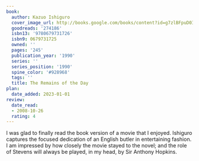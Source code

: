 ```yaml
---
book:
  author: Kazuo Ishiguro
  cover_image_url: http://books.google.com/books/content?id=g7zlBFpuD0IC&printsec=frontcover&img=1&zoom=1&source=gbs_api
  goodreads: '274186'
  isbn13: '9780679731726'
  isbn9: 0679731725
  owned: ''
  pages: '245'
  publication_year: '1990'
  series: ''
  series_position: '1990'
  spine_color: '#928968'
  tags: ''
  title: The Remains of the Day
plan:
  date_added: 2023-01-01
review:
  date_read:
  - 2008-10-26
  rating: 4
---
```

I was glad to finally read the book version of a movie that I enjoyed. Ishiguro captures the focused dedication of an English butler in entertaining fashion. I am impressed by how closely the movie stayed to the novel; and the role of Stevens will always be played, in my head, by Sir Anthony Hopkins.


